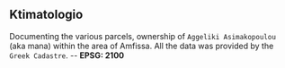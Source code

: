## Ktimatologio

Documenting the various parcels, ownership of `Aggeliki Asimakopoulou` (aka mana) within the area of Amfissa. 
All the data was provided by the `Greek Cadastre`.  -- **EPSG: 2100**
